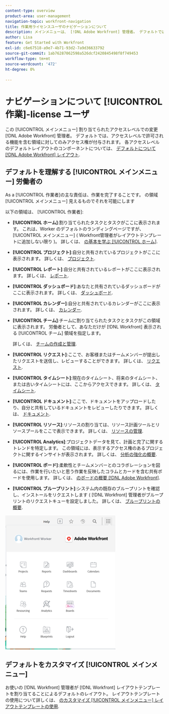 ```yaml
---
content-type: overview
product-area: user-management
navigation-topic: workfront-navigation
title: 作業用ライセンスユーザのナビゲーションについて
description: メインメニューは、 [!DNL Adobe Workfront] 管理者。 デフォルトでは、アクセスレベルで許可される機能を含む領域に対してのみアクセス権が付与されます。
author: Lisa
feature: Get Started with Workfront
exl-id: c6e67518-a9e7-4b71-93d2-7a9d36633792
source-git-commit: 1ab76287062598a526dcf2420845498f8f749453
workflow-type: tm+mt
source-wordcount: '472'
ht-degree: 0%

---
```


# ナビゲーションについて [!UICONTROL 作業]-license ユーザ

この [!UICONTROL メインメニュー] 割り当てられたアクセスレベルでの変更 [!DNL Adobe Workfront] 管理者。 デフォルトでは、アクセスレベルで許可される機能を含む領域に対してのみアクセス権が付与されます。 各アクセスレベルのデフォルトレイアウトのコンポーネントについては、 [デフォルトについて [!DNL Adobe Workfront] レイアウト](../../../administration-and-setup/customize-workfront/use-layout-templates/about-the-default-wf-layout.md).

## デフォルトを理解する [!UICONTROL メインメニュー] 労働者の

As a [!UICONTROL 作業者]の主な責任は、作業を完了することです。 の領域 [!UICONTROL メインメニュー] 見えるものでそれを可能にします

以下の領域は、 [!UICONTROL 作業者]:

* **[!UICONTROL ホーム]**:割り当てられたタスクとタスクがここに表示されます。 これは、Worker のデフォルトのランディングページですが、 [!UICONTROL メインメニュー] ( Workfront管理者がレイアウトテンプレートに追加しない限り )。  詳しくは、 [の基本を学ぶ [!UICONTROL ホーム]](../../../workfront-basics/using-home/using-the-home-area/get-started-with-home.md).

* **[!UICONTROL プロジェクト]**:自分と共有されているプロジェクトがここに表示されます。 詳しくは、 [プロジェクト](../../../manage-work/projects/projects-overview.md).

* **[!UICONTROL レポート]**:自分と共有されているレポートがここに表示されます。 詳しくは、 [レポート](../../../reports-and-dashboards/reports/reports-overview.md).

* **[!UICONTROL ダッシュボード]**:あなたと共有されているダッシュボードがここに表示されます。 詳しくは、 [ダッシュボード](../../../reports-and-dashboards/dashboards/dashboards-overview.md).

* **[!UICONTROL カレンダー]**:自分と共有されているカレンダーがここに表示されます。 詳しくは、 [カレンダー](../../../reports-and-dashboards/reports/calendars/calendars.md).

* **[!UICONTROL チーム]**:チームに割り当てられたタスクとタスクがこの領域に表示されます。 労働者として、あなただけが [!DNL Workfront] 表示される [!UICONTROL チーム] 領域を指定します。

   詳しくは、 [チームの作成と管理](../../../people-teams-and-groups/create-and-manage-teams/create-and-mange-teams.md).

* **[!UICONTROL リクエスト]**:ここで、お客様またはチームメンバーが提出したリクエストを送信し、レビューすることができます。 詳しくは、 [リクエスト](../../../manage-work/requests/requests-overview.md).

* **[!UICONTROL タイムシート]**:現在のタイムシート、将来のタイムシート、または古いタイムシートには、ここからアクセスできます。 詳しくは、 [タイムシート](../../../timesheets/timesheets-all.md).

* **[!UICONTROL ドキュメント]**:ここで、ドキュメントをアップロードしたり、自分と共有しているドキュメントをレビューしたりできます。 詳しくは、 [ドキュメント](../../../documents/documents-overview.md).

* **[!UICONTROL リソース]**:リソースの割り当ては、リソース計画ツールとリソースプールをここで表示できます。 詳しくは、 [リソースの管理](../../../resource-mgmt/manage-resources.md).

* **[!UICONTROL Analytics]**:プロジェクトデータを見て、計画と完了に関するトレンドを特定します。 この領域には、表示するアクセス権のあるプロジェクトに関するインサイトが表示されます。 詳しくは、 [分析の強化の概要](../../../enhanced-analytics/enhanced-analytics-overview.md).

* **[!UICONTROL ボード]**:柔軟性とチームメンバーとのコラボレーションを図るには、作業を行いたいと思う作業を反映したコラムとカードを含む共有ボードを使用します。 詳しくは、 [のボードの概要 [!DNL Adobe Workfront]](../../../agile/get-started-with-boards/get-started-with-boards.md).

* **[!UICONTROL ブループリント]**:システム内の既存のブループリントを確認し、インストールをリクエストします ( [!DNL Workfront] 管理者がブループリントのリクエストキューを設定しました。 詳しくは、 [ブループリントの概要](../../../administration-and-setup/blueprints/blueprints-overview.md).

![](assets/worker-main-menu-350x426.png)

## デフォルトをカスタマイズ [!UICONTROL メインメニュー]

お使いの [!DNL Workfront] 管理者が [!DNL Workfront] レイアウトテンプレートを割り当てることによるデフォルトのレイアウト。 レイアウトテンプレートの使用について詳しくは、  [のカスタマイズ [!UICONTROL メインメニュー] レイアウトテンプレートの使用](../../../administration-and-setup/customize-workfront/use-layout-templates/customize-main-menu.md).
